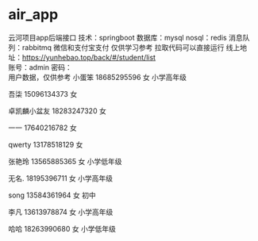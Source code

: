 # air_app
云河项目app后端接口
技术：springboot
数据库：mysql
nosql：redis
消息队列：rabbitmq
微信和支付宝支付
仅供学习参考
拉取代码可以直接运行
线上地址：https://yunhebao.top/back/#/student/list<br>
账号：admin 密码：<br>
用户数据，仅供参考
小蛋笨  18685295596  女  小学高年级

吾柒 15096134373  女

卓凯麟小盆友 18283247320 女

一一 17640216782 女

qwerty 13178518129 女

张艳玲 13565885365 女 小学低年级

无名. 18195396711 女 小学高年级

song 13584361964 女 初中

李凡 13613978874 女 小学高年级

哈哈 18263990680 女 小学低年级
